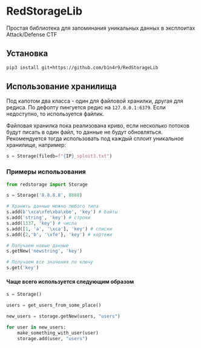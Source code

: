 # RedStorageLib

Простая библиотека для запоминания уникальных данных в эксплоитах  Attack/Defense CTF

## Установка
```bash
pip3 install git+https://github.com/b1n4r9/RedStorageLib
```


## Использование хранилища

Под капотом два класса - один для файловой хранилки, другая для редиса. По дефолту пингуется редис на `127.0.0.1:6379`. Если недоступно, то используется файлик.

Файловая хранилка пока реализована криво, если несколько потоков будут писать в один файл, то данные не будут обновляться. Рекомендуется тогда использовать под каждый сплоит уникальное хранилище, например:

```python
s = Storage(filedb=f"{IP}_sploit3.txt")
```

### Примеры использования

```python
from redstorage import Storage

s = Storage('8.8.8.8', 8888)

# Хранить данные можно любого типа
s.add(b'\xca\xfe\xba\xbe', 'key') # байты
s.add('string', 'key') # строки
s.add(1337, 'key') # числа
s.add([1, 'a', '\xca'], 'key') # спиcки
s.add({2,'b', '\xfe'}, 'key') # кортежи

# Получаем новые данные
s.getNew('newstring', 'key')

# Получаем все значения по ключу
s.get('key')
```

#### Чаще всего используется следующим образом

```python
s = Storage()

users = get_users_from_some_place()

new_users = storage.getNew(users, "users")

for user in new_users:
    make_something_with_user(user)
    storage.add(user, "users")
```
